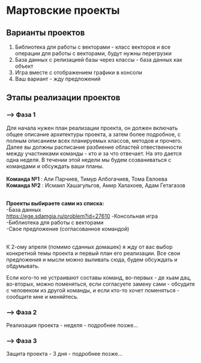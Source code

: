 # Мартовские проекты

## Варианты проектов 
1. Библиотека для работы с векторами - класс векторов и все операции для работы с векторами, будут нужны перегрузки
2. База данных c релизацией базы через классы - база данных как объект
3. Игра вместе с отображением графики в консоли
4. Ваш вариант - жду предложений

## Этапы реализации проектов


### --> Фаза 1
Для начала нужен план реализации проекта, он должен включать общее описание архитектуры проекта, а затем более подробное, с полным описанием всех планируемых классов, методов и прочего. Далее вы должны расписание разбиение областей отвественности между участниками команды - кто и за что отвечает. На это дается одна неделя. В течении этой недели мы будем созваниваться с командами и обсуждать ваши планы. 
</br></br>
**Команда №1** : Али Парчиев, Тимур Албогачиев, Тома Евлоева</br>
**Команда №2** : Исмаил Хашагульгов, Амир Халахоев, Адам Гетагазов</br></br>

**Проекты выбираете сами из списка:** </br>
-База данных</br>https://ege.sdamgia.ru/problem?id=27610
-Консольная игра </br>
-Библиотека для работы с векторами</br>
-Свое предложение (согласованное командой)</br></br>

К 2-ому апреля (помимо сданных домашек) я жду от вас выбор конкретной темы проекта и первый план его реализации. Все свои предложения и мысли можно выливать сюда, будем обсуждать и обдумывать.</br>

Если кого-то не устраивают составы команд, во-первых - де хьам дац, во-вторых, можно поменяться, если согласуете замену сами - обсудите с человеком из другой команды, и если кто-то хочет поменяться - сообщите мне и меняйтесь.</br>

### --> Фаза 2
Реализация проекта - неделя - подробнее позже...

### --> Фаза 3
Защита проекта - 3 дня - подробнее позже...